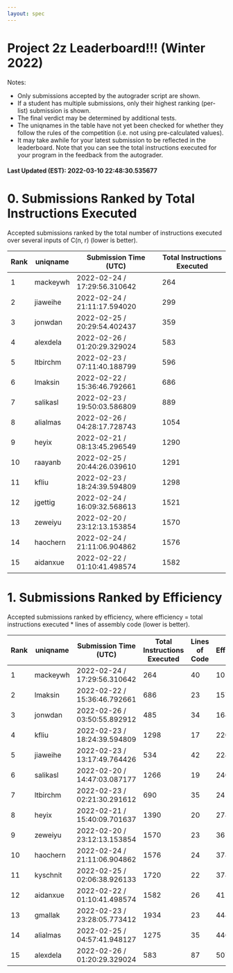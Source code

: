 ```yaml
---
layout: spec
---
```


Project 2z Leaderboard!!! (Winter 2022)
==============================
Notes:
- Only submissions accepted by the autograder script are shown.
- If a student has multiple submissions, only their highest ranking (per-list) submission is shown.
- The final verdict may be determined by additional tests.
- The uniqnames in the table have not yet been checked for whether they follow the rules of the competition (i.e. not using pre-calculated values).
- It may take awhile for your latest submission to be reflected in the leaderboard. Note that you can see the total instructions executed for your program in the feedback from the autograder.


#### Last Updated (EST): 2022-03-10 22:48:30.535677

# 0. Submissions Ranked by Total Instructions Executed
Accepted submissions ranked by the total number of instructions executed over several inputs of C(n, r) (lower is better).

| Rank  | uniqname | Submission Time (UTC) | Total Instructions Executed |
|---|---|---|---|
| 1 | mackeywh | 2022-02-24 / 17:29:56.310642 | 264 |
| 2 | jiaweihe | 2022-02-24 / 21:11:17.594020 | 299 |
| 3 | jonwdan | 2022-02-25 / 20:29:54.402437 | 359 |
| 4 | alexdela | 2022-02-26 / 01:20:29.329024 | 583 |
| 5 | ltbirchm | 2022-02-23 / 07:11:40.188799 | 596 |
| 6 | lmaksin | 2022-02-22 / 15:36:46.792661 | 686 |
| 7 | salikasl | 2022-02-23 / 19:50:03.586809 | 889 |
| 8 | alialmas | 2022-02-26 / 04:28:17.728743 | 1054 |
| 9 | heyix | 2022-02-21 / 08:13:45.296549 | 1290 |
| 10 | raayanb | 2022-02-25 / 20:44:26.039610 | 1291 |
| 11 | kfliu | 2022-02-23 / 18:24:39.594809 | 1298 |
| 12 | jgettig | 2022-02-24 / 16:09:32.568613 | 1521 |
| 13 | zeweiyu | 2022-02-20 / 23:12:13.153854 | 1570 |
| 14 | haochern | 2022-02-24 / 21:11:06.904862 | 1576 |
| 15 | aidanxue | 2022-02-22 / 01:10:41.498574 | 1582 |


# 1. Submissions Ranked by Efficiency
Accepted submissions ranked by efficiency, where efficiency = total instructions executed * lines of assembly code (lower is better).

| Rank  | uniqname | Submission Time (UTC) | Total Instructions Executed |Lines of Code | Efficiency |
|---|---|---|---|---|---|
| 1 | mackeywh | 2022-02-24 / 17:29:56.310642 | 264 | 40 | 10560 |
| 2 | lmaksin | 2022-02-22 / 15:36:46.792661 | 686 | 23 | 15778 |
| 3 | jonwdan | 2022-02-26 / 03:50:55.892912 | 485 | 34 | 16490 |
| 4 | kfliu | 2022-02-23 / 18:24:39.594809 | 1298 | 17 | 22066 |
| 5 | jiaweihe | 2022-02-23 / 13:17:49.764426 | 534 | 42 | 22428 |
| 6 | salikasl | 2022-02-20 / 14:47:03.087177 | 1266 | 19 | 24054 |
| 7 | ltbirchm | 2022-02-23 / 02:21:30.291612 | 690 | 35 | 24150 |
| 8 | heyix | 2022-02-21 / 15:40:09.701637 | 1390 | 20 | 27800 |
| 9 | zeweiyu | 2022-02-20 / 23:12:13.153854 | 1570 | 23 | 36110 |
| 10 | haochern | 2022-02-24 / 21:11:06.904862 | 1576 | 24 | 37824 |
| 11 | kyschnit | 2022-02-25 / 02:06:38.926133 | 1720 | 22 | 37840 |
| 12 | aidanxue | 2022-02-22 / 01:10:41.498574 | 1582 | 26 | 41132 |
| 13 | gmallak | 2022-02-23 / 23:28:05.773412 | 1934 | 23 | 44482 |
| 14 | alialmas | 2022-02-25 / 04:57:41.948127 | 1275 | 35 | 44625 |
| 15 | alexdela | 2022-02-26 / 01:20:29.329024 | 583 | 87 | 50721 |

